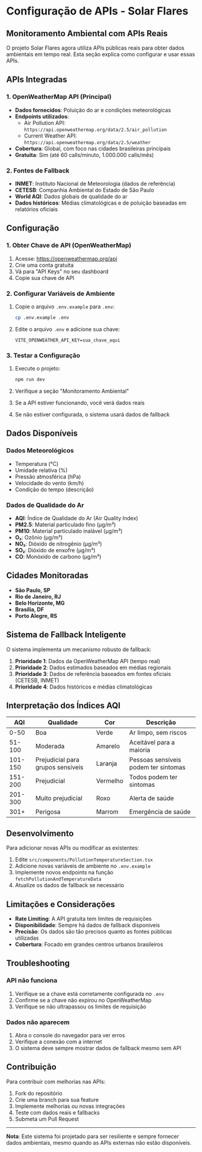 # Configuração de APIs - Solar Flares

## Monitoramento Ambiental com APIs Reais

O projeto Solar Flares agora utiliza APIs públicas reais para obter dados ambientais em tempo real. Esta seção explica como configurar e usar essas APIs.

## APIs Integradas

### 1. OpenWeatherMap API (Principal)
- **Dados fornecidos**: Poluição do ar e condições meteorológicas
- **Endpoints utilizados**:
  - Air Pollution API: `https://api.openweathermap.org/data/2.5/air_pollution`
  - Current Weather API: `https://api.openweathermap.org/data/2.5/weather`
- **Cobertura**: Global, com foco nas cidades brasileiras principais
- **Gratuita**: Sim (até 60 calls/minuto, 1.000.000 calls/mês)

### 2. Fontes de Fallback
- **INMET**: Instituto Nacional de Meteorologia (dados de referência)
- **CETESB**: Companhia Ambiental do Estado de São Paulo
- **World AQI**: Dados globais de qualidade do ar
- **Dados históricos**: Médias climatológicas e de poluição baseadas em relatórios oficiais

## Configuração

### 1. Obter Chave de API (OpenWeatherMap)

1. Acesse: https://openweathermap.org/api
2. Crie uma conta gratuita
3. Vá para "API Keys" no seu dashboard
4. Copie sua chave de API

### 2. Configurar Variáveis de Ambiente

1. Copie o arquivo `.env.example` para `.env`:
   ```bash
   cp .env.example .env
   ```

2. Edite o arquivo `.env` e adicione sua chave:
   ```env
   VITE_OPENWEATHER_API_KEY=sua_chave_aqui
   ```

### 3. Testar a Configuração

1. Execute o projeto:
   ```bash
   npm run dev
   ```

2. Verifique a seção "Monitoramento Ambiental"
3. Se a API estiver funcionando, você verá dados reais
4. Se não estiver configurada, o sistema usará dados de fallback

## Dados Disponíveis

### Dados Meteorológicos
- Temperatura (°C)
- Umidade relativa (%)
- Pressão atmosférica (hPa)
- Velocidade do vento (km/h)
- Condição do tempo (descrição)

### Dados de Qualidade do Ar
- **AQI**: Índice de Qualidade do Ar (Air Quality Index)
- **PM2.5**: Material particulado fino (μg/m³)
- **PM10**: Material particulado inalável (μg/m³)
- **O₃**: Ozônio (μg/m³)
- **NO₂**: Dióxido de nitrogênio (μg/m³)
- **SO₂**: Dióxido de enxofre (μg/m³)
- **CO**: Monóxido de carbono (μg/m³)

## Cidades Monitoradas

- **São Paulo, SP**
- **Rio de Janeiro, RJ**
- **Belo Horizonte, MG**
- **Brasília, DF**
- **Porto Alegre, RS**

## Sistema de Fallback Inteligente

O sistema implementa um mecanismo robusto de fallback:

1. **Prioridade 1**: Dados da OpenWeatherMap API (tempo real)
2. **Prioridade 2**: Dados estimados baseados em médias regionais
3. **Prioridade 3**: Dados de referência baseados em fontes oficiais (CETESB, INMET)
4. **Prioridade 4**: Dados históricos e médias climatológicas

## Interpretação dos Índices AQI

| AQI | Qualidade | Cor | Descrição |
|-----|-----------|-----|-----------|
| 0-50 | Boa | Verde | Ar limpo, sem riscos |
| 51-100 | Moderada | Amarelo | Aceitável para a maioria |
| 101-150 | Prejudicial para grupos sensíveis | Laranja | Pessoas sensíveis podem ter sintomas |
| 151-200 | Prejudicial | Vermelho | Todos podem ter sintomas |
| 201-300 | Muito prejudicial | Roxo | Alerta de saúde |
| 301+ | Perigosa | Marrom | Emergência de saúde |

## Desenvolvimento

Para adicionar novas APIs ou modificar as existentes:

1. Edite `src/components/PollutionTemperatureSection.tsx`
2. Adicione novas variáveis de ambiente no `.env.example`
3. Implemente novos endpoints na função `fetchPollutionAndTemperatureData`
4. Atualize os dados de fallback se necessário

## Limitações e Considerações

- **Rate Limiting**: A API gratuita tem limites de requisições
- **Disponibilidade**: Sempre há dados de fallback disponíveis
- **Precisão**: Os dados são tão precisos quanto as fontes públicas utilizadas
- **Cobertura**: Focado em grandes centros urbanos brasileiros

## Troubleshooting

### API não funciona
1. Verifique se a chave está corretamente configurada no `.env`
2. Confirme se a chave não expirou no OpenWeatherMap
3. Verifique se não ultrapassou os limites de requisição

### Dados não aparecem
1. Abra o console do navegador para ver erros
2. Verifique a conexão com a internet
3. O sistema deve sempre mostrar dados de fallback mesmo sem API

## Contribuição

Para contribuir com melhorias nas APIs:

1. Fork do repositório
2. Crie uma branch para sua feature
3. Implemente melhorias ou novas integrações
4. Teste com dados reais e fallbacks
5. Submeta um Pull Request

---

**Nota**: Este sistema foi projetado para ser resiliente e sempre fornecer dados ambientais, mesmo quando as APIs externas não estão disponíveis.
